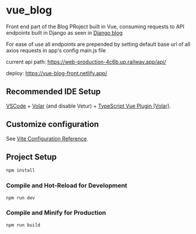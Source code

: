 # vue_blog

Front end part of the Blog PRoject built in Vue, consuming requests to API endpoints built in Django as seen in [Django blog](https://github.com/Kakackle/django_blog)

For ease of use all endpoints are prepended by setting default base url of all axios requests in app's config main.js file

current api path: https://web-production-4c6b.up.railway.app/api/

deploy: https://vue-blog-front.netlify.app/

## Recommended IDE Setup

[VSCode](https://code.visualstudio.com/) + [Volar](https://marketplace.visualstudio.com/items?itemName=Vue.volar) (and disable Vetur) + [TypeScript Vue Plugin (Volar)](https://marketplace.visualstudio.com/items?itemName=Vue.vscode-typescript-vue-plugin).

## Customize configuration

See [Vite Configuration Reference](https://vitejs.dev/config/).

## Project Setup

```sh
npm install
```

### Compile and Hot-Reload for Development

```sh
npm run dev
```

### Compile and Minify for Production

```sh
npm run build
```
